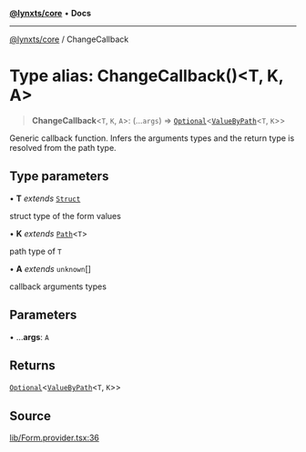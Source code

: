 [**@lynxts/core**](../README.md) • **Docs**

***

[@lynxts/core](../README.md) / ChangeCallback

# Type alias: ChangeCallback()\<T, K, A\>

> **ChangeCallback**\<`T`, `K`, `A`\>: (...`args`) => [`Optional`](Optional.md)\<[`ValueByPath`](ValueByPath.md)\<`T`, `K`\>\>

Generic callback function. Infers the arguments types and the return type is
resolved from the path type.

## Type parameters

• **T** *extends* [`Struct`](Struct.md)

struct type of the form values

• **K** *extends* [`Path`](Path.md)\<`T`\>

path type of `T`

• **A** *extends* `unknown`[]

callback arguments types

## Parameters

• ...**args**: `A`

## Returns

[`Optional`](Optional.md)\<[`ValueByPath`](ValueByPath.md)\<`T`, `K`\>\>

## Source

[lib/Form.provider.tsx:36](https://github.com/JoseLion/lynxts/blob/main/packages/core/src/lib/Form.provider.tsx#L36)
